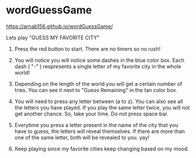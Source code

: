 # wordGuessGame
https://arnab156.github.io/wordGuessGame/

Lets play "GUESS MY FAVORITE CITY"

1. Press the red button to start. There are no timers so no rush!

2. You will notice you will notice some dashes in the blue color box. Each dash ( "-" ) respresents a single letter of my favorite city in the whole world!

3. Depending on the length of the world you will get a certain number of tries. You can see it next to "Guess Remaining" in the tan color box.

4. You will need to press any letter between (a to z). You can also see all the letters you have played. If you play the same letter twice, you will not get another chance. So, take your time. Do not press space bar. 

5. Everytime you press a letter present in the name of the city that you have to guess, the letters will reveal themselves. If there are more than one of the same letter, both will be revealed to you. yay!

6. Keep playing since my favorite cities keep changing based on my mood.
